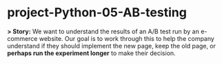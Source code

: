 # project-Python-05-AB-testing

__> Story:__ We want to understand the results of an A/B test run by an e-commerce website. Our goal is to work through this to help the company understand if they should implement the new page, keep the old page, or **perhaps run the experiment longer** to make their decision.




















